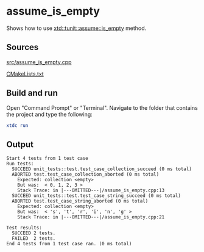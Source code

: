 # assume_is_empty

Shows how to use [xtd::tunit::assume::is_empty](https://gammasoft71.github.io/xtd/reference_guides/latest/classxtd_1_1tunit_1_1assume.html#af6a6e19301a54df50339a84d425ed037) method.

## Sources

[src/assume_is_empty.cpp](src/assume_is_empty.cpp)

[CMakeLists.txt](CMakeLists.txt)

## Build and run

Open "Command Prompt" or "Terminal". Navigate to the folder that contains the project and type the following:

```cmake
xtdc run
```

## Output

```
Start 4 tests from 1 test case
Run tests:
  SUCCEED unit_tests::test.test_case_collection_succeed (0 ms total)
  ABORTED test.test_case_collection_aborted (0 ms total)
    Expected: collection <empty>
    But was:  < 0, 1, 2, 3 >
    Stack Trace: in |---OMITTED---|/assume_is_empty.cpp:13
  SUCCEED unit_tests::test.test_case_string_succeed (0 ms total)
  ABORTED test.test_case_string_aborted (0 ms total)
    Expected: collection <empty>
    But was:  < 's', 't', 'r', 'i', 'n', 'g' >
    Stack Trace: in |---OMITTED---|/assume_is_empty.cpp:21

Test results:
  SUCCEED 2 tests.
  FAILED  2 tests.
End 4 tests from 1 test case ran. (0 ms total)
```
